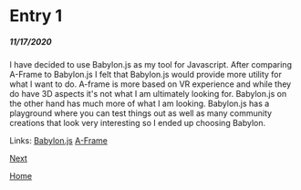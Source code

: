 # Entry 1
##### 11/17/2020

I have decided to use Babylon.js as my tool for Javascript. After comparing A-Frame to Babylon.js I felt that Babylon.js would provide more utility for what I want to do. 
A-frame is more based on VR experience and while they do have 3D aspects it's not what I am ultimately looking for. Babylon.js on the other hand has much more of what I am looking.
Babylon.js has a playground where you can test things out as well as many community creations that look very interesting so I ended up choosing Babylon.

Links:
[Babylon.js](https://www.babylonjs.com/)
[A-Frame](https://aframe.io/)

[Next](entry02.md)

[Home](../README.md)